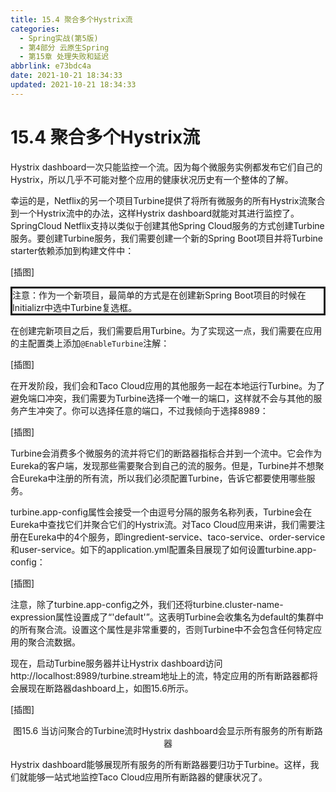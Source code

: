 ```yaml
---
title: 15.4 聚合多个Hystrix流
categories:
  - Spring实战(第5版)
  - 第4部分 云原生Spring
  - 第15章 处理失败和延迟
abbrlink: e73bdc4a
date: 2021-10-21 18:34:33
updated: 2021-10-21 18:34:33
---
```

# 15.4 聚合多个Hystrix流
Hystrix dashboard一次只能监控一个流。因为每个微服务实例都发布它们自己的Hystrix，所以几乎不可能对整个应用的健康状况历史有一个整体的了解。

幸运的是，Netflix的另一个项目Turbine提供了将所有微服务的所有Hystrix流聚合到一个Hystrix流中的办法，这样Hystrix dashboard就能对其进行监控了。SpringCloud Netflix支持以类似于创建其他Spring Cloud服务的方式创建Turbine服务。要创建Turbine服务，我们需要创建一个新的Spring Boot项目并将Turbine starter依赖添加到构建文件中：

[插图]

<div style="border-style:solid;">注意：作为一个新项目，最简单的方式是在创建新Spring Boot项目的时候在Initializr中选中Turbine复选框。</div>

在创建完新项目之后，我们需要启用Turbine。为了实现这一点，我们需要在应用的主配置类上添加`@EnableTurbine`注解：

[插图]

在开发阶段，我们会和Taco Cloud应用的其他服务一起在本地运行Turbine。为了避免端口冲突，我们需要为Turbine选择一个唯一的端口，这样就不会与其他的服务产生冲突了。你可以选择任意的端口，不过我倾向于选择8989：

[插图]

Turbine会消费多个微服务的流并将它们的断路器指标合并到一个流中。它会作为Eureka的客户端，发现那些需要聚合到自己的流的服务。但是，Turbine并不想聚合Eureka中注册的所有流，所以我们必须配置Turbine，告诉它都要使用哪些服务。

turbine.app-config属性会接受一个由逗号分隔的服务名称列表，Turbine会在Eureka中查找它们并聚合它们的Hystrix流。对Taco Cloud应用来讲，我们需要注册在Eureka中的4个服务，即ingredient-service、taco-service、order-service和user-service。如下的application.yml配置条目展现了如何设置turbine.app-config：

[插图]

注意，除了turbine.app-config之外，我们还将turbine.cluster-name-expression属性设置成了“'default'”。这表明Turbine会收集名为default的集群中的所有聚合流。设置这个属性是非常重要的，否则Turbine中不会包含任何特定应用的聚合流数据。

现在，启动Turbine服务器并让Hystrix dashboard访问http://localhost:8989/turbine.stream地址上的流，特定应用的所有断路器都将会展现在断路器dashboard上，如图15.6所示。

[插图]

<center>图15.6 当访问聚合的Turbine流时Hystrix dashboard会显示所有服务的所有断路器</center>

Hystrix dashboard能够展现所有服务的所有断路器要归功于Turbine。这样，我们就能够一站式地监控Taco Cloud应用所有断路器的健康状况了。
